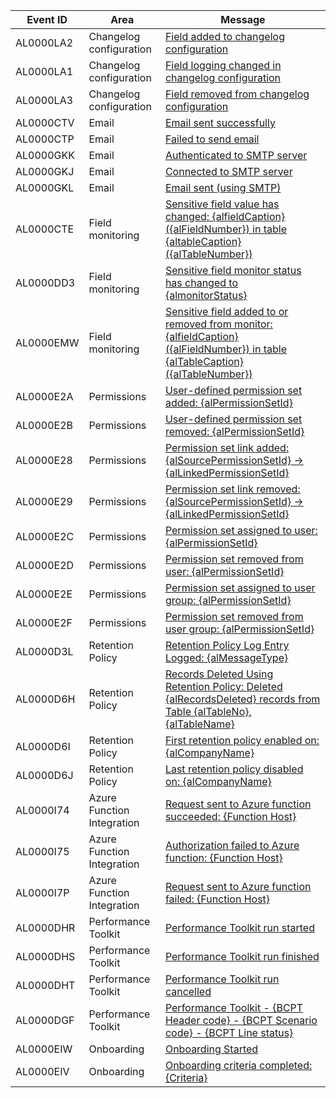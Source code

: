 | Event ID | Area | Message |
|----------|-------------|-----------------|
|AL0000LA2|Changelog configuration|[Field added to changelog configuration](../administration/telemetry-changelog-configuration-trace.md#added)|
|AL0000LA1|Changelog configuration|[Field logging changed in changelog configuration](../administration/telemetry-changelog-configuration-trace.md#changed)|
|AL0000LA3|Changelog configuration|[Field removed from changelog configuration](../administration/telemetry-changelog-configuration-trace.md#removed)|
|AL0000CTV|Email|[Email sent successfully](../administration/telemetry-email-trace.md#success)|
|AL0000CTP|Email|[Failed to send email](../administration/telemetry-email-trace.md#failed)|
|AL0000GKK|Email|[Authenticated to SMTP server](../administration/telemetry-email-trace.md#smtp_auth)|
|AL0000GKJ|Email|[Connected to SMTP server](../administration/telemetry-email-trace.md#smtp_connection)|
|AL0000GKL|Email|[Email sent (using SMTP)](../administration/telemetry-email-trace.md#smtp_sent)|
|AL0000CTE|Field monitoring| [Sensitive field value has changed: {alfieldCaption} ({alFieldNumber}) in table {altableCaption} ({alTableNumber})](../administration/telemetry-field-monitoring-trace.md#changed) |
| AL0000DD3 | Field monitoring | [Sensitive field monitor status has changed to {almonitorStatus}](../administration/telemetry-field-monitoring-trace.md#status) |
|AL0000EMW|Field monitoring |[Sensitive field added to or removed from monitor: {alfieldCaption} ({alFieldNumber}) in table {alTableCaption} ({alTableNumber})](../administration/telemetry-field-monitoring-trace.md#added)|
|AL0000E2A|Permissions|[User-defined permission set added: {alPermissionSetId}](../administration/telemetry-permission-changes-trace.md#setadded)|
|AL0000E2B|Permissions|[User-defined permission set removed: {alPermissionSetId}](../administration/telemetry-permission-changes-trace.md#setremoved)|
|AL0000E28 |Permissions|[Permission set link added: {alSourcePermissionSetId} -> {alLinkedPermissionSetId}](../administration/telemetry-permission-changes-trace.md#linkadded)|
|AL0000E29 |Permissions|[Permission set link removed: {alSourcePermissionSetId} -> {alLinkedPermissionSetId}](../administration/telemetry-permission-changes-trace.md#linkremoved)|
|AL0000E2C |Permissions|[Permission set assigned to user: {alPermissionSetId}](../administration/telemetry-permission-changes-trace.md#assigneduser)|
|AL0000E2D |Permissions|[Permission set removed from user: {alPermissionSetId}](../administration/telemetry-permission-changes-trace.md#removeduser)|
|AL0000E2E |Permissions|[Permission set assigned to user group: {alPermissionSetId}](../administration/telemetry-permission-changes-trace.md#assignedusergroup)|
|AL0000E2F |Permissions|[Permission set removed from user group: {alPermissionSetId}](../administration/telemetry-permission-changes-trace.md#removedusergroup)|
|AL0000D3L |Retention Policy |[Retention Policy Log Entry Logged: {alMessageType}](../administration/telemetry-retention-policy-trace.md#info)|
|AL0000D6H |Retention Policy|[Records Deleted Using Retention Policy: Deleted {alRecordsDeleted} records from Table {alTableNo}, {alTableName}](../administration/telemetry-retention-policy-trace.md#deleted)|
|AL0000D6I|Retention Policy|[First retention policy enabled on: {alCompanyName}](../administration/telemetry-retention-policy-trace.md#first)|
|AL0000D6J|	Retention Policy|[Last retention policy disabled on: {alCompanyName}](../administration/telemetry-retention-policy-trace.md#last)|
|AL0000I74|	Azure Function Integration |[Request sent to Azure function succeeded: {Function Host}](../administration/telemetry-azure-function-integration-trace.md)|
|AL0000I75|	Azure Function Integration |[Authorization failed to Azure function: {Function Host}](../administration/telemetry-azure-function-integration-trace.md)|
|AL0000I7P|	Azure Function Integration |[Request sent to Azure function failed: {Function Host}](../administration/telemetry-azure-function-integration-trace.md)|
|AL0000DHR|	Performance Toolkit |[Performance Toolkit run started](../administration/telemetry-performance-toolkit-trace.md#started)|
|AL0000DHS|	Performance Toolkit |[Performance Toolkit run finished](../administration/telemetry-performance-toolkit-trace.md#completed)|
|AL0000DHT|	Performance Toolkit |[Performance Toolkit run cancelled](../administration/telemetry-performance-toolkit-trace.md#cancelled)|
|AL0000DGF|	Performance Toolkit |[Performance Toolkit - {BCPT Header code} - {BCPT Scenario code} - {BCPT Line status}](../administration/telemetry-performance-toolkit-trace.md#scenario)|
|AL0000EIW|Onboarding|[Onboarding Started](../administration/telemetry-onboarding-trace.md#started)|
|AL0000EIV|Onboarding|[Onboarding criteria completed: {Criteria}](../administration/telemetry-onboarding-trace.md#CriteriaCompleted)|